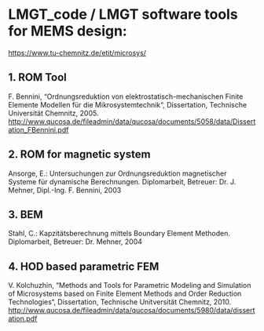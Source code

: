 # LMGT_code / LMGT software tools for MEMS design:

https://www.tu-chemnitz.de/etit/microsys/


## 1. ROM Tool
F. Bennini, “Ordnungsreduktion von elektrostatisch-mechanischen Finite Elemente Modellen für die Mikrosystemtechnik“,
Dissertation, Technische Universität Chemnitz, 2005.
http://www.qucosa.de/fileadmin/data/qucosa/documents/5058/data/Dissertation_FBennini.pdf

## 2. ROM for magnetic system
Ansorge, E.: Untersuchungen zur Ordnungsreduktion magnetischer Systeme für dynamische Berechnungen.
Diplomarbeit, Betreuer: Dr. J. Mehner, Dipl.-Ing. F. Bennini, 2003

## 3. BEM
Stahl, C.: Kapzitätsberechnung mittels Boundary Element Methoden.
Diplomarbeit, Betreuer: Dr. Mehner, 2004

## 4. HOD based parametric FEM
V. Kolchuzhin, “Methods and Tools for Parametric Modeling and Simulation of Microsystems based on Finite Element Methods and Order Reduction Technologies“,
Dissertation, Technische Unitversität Chemnitz, 2010.
http://www.qucosa.de/fileadmin/data/qucosa/documents/5980/data/dissertation.pdf
